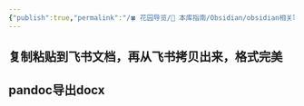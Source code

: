 ```yaml
---
{"publish":true,"permalink":"/🍀 花园导览/🧰 本库指南/Obsidian/obsidian相关笔记/obsidian md文档导入到其他docx企业微信文档等地方的方法.md","created":"2025-04-04T01:07:09.172+08:00","modified":"2025-07-07T17:10:23.996+08:00","cssclasses":""}
---
```



## 复制粘贴到飞书文档，再从飞书拷贝出来，格式完美
## pandoc导出docx